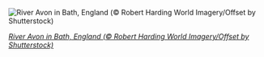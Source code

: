 
![River Avon in Bath, England (© Robert Harding World Imagery/Offset by Shutterstock)](https://cn.bing.com//th?id=OHR.JaneAusten_EN-US8712835547_1920x1080.jpg&rf=LaDigue_1920x1080.jpg&pid=hp)

*[River Avon in Bath, England (© Robert Harding World Imagery/Offset by Shutterstock)](https://www.bing.com/search?q=bath+england&FORM=hpcapt&filters=HpDate%3a%2220210910_0700%22)*
